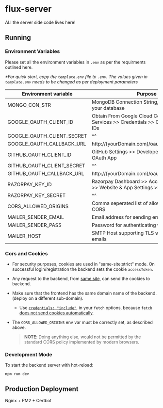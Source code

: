 # flux-server

ALl the server side code lives here!

## Running

### Environment Variables

Please set all the environment variables in `.env` as per the requirments outlined here.

_*For quick start, copy the `template.env` file to `.env`. The values given in `template.env` needs to be changed as per deployment parameters_

| Environment variable       | Purpose                                                                                        |
| -------------------------- | ---------------------------------------------------------------------------------------------- |
| MONGO_CON_STR              | MongoDB Connection String, URI pointing to your database                                       |
| GOOGLE_OAUTH_CLIENT_ID     | Obtain From Google Cloud Console >> APIs and Services >>   Credentials >> OAuth 2.0 Client IDs |
| GOOGLE_OAUTH_CLIENT_SECRET | ^^                                                                                             |
| GOOGLE_OAUTH_CALLBACK_URL  | http://{yourDomain.com}/oauth/google/callback                                                  |
| GITHUB_OAUTH_CLIENT_ID     | GitHub Settings >> Developer Settings >> New OAuth App                                         |
| GITHUB_OAUTH_CLIENT_SECRET | ^^                                                                                             |
| GITHUB_OAUTH_CALLBACK_URL  | http://{yourDomain.com}/oauth/google/callback                                                  |
| RAZORPAY_KEY_ID            | Razorpay Dashboard >> Accounts & Settings >> Website & App Settings >> API Keys                |
| RAZORPAY_KEY_SECRET        | ^^                                                                                             |
| CORS_ALLOWED_ORIGINS       | Comma seperated list of allowed origins for CORS                                               |
| MAILER_SENDER_EMAIL        | Email address for sending emails                                                               |
| MAILER_SENDER_PASS         | Password for authenticating with SMTP Host                                                     |
| MAILER_HOST                | SMTP Host supporting TLS which will send our emails                                            |


### Cors and Cookies

- For security purposes, cookies are used in "same-site:strict" mode. On successful login/registration the backend sets the cookie `accessToken`.
- Any request to the backend, from [same site](https://portswigger.net/web-security/csrf/bypassing-samesite-restrictions), can send the cookies to backend.
- Make sure that the frontend has the same domain name of the backend. (deploy on a different sub-domain).
  - Use [`credentials: "include"`](https://developer.mozilla.org/en-US/docs/Web/API/fetch#credentials), in your `fetch` options, because `fetch` [does not send cookies automatically](https://reqbin.com/code/javascript/lcpj87js/javascript-fetch-with-credentials).
- The `CORS_ALLOWED_ORIGINS` env var must be correctly set, as described above.

    > **NOTE**: Doing anything else, would not be permitted by the standard CORS policy implemented by modern browsers.

### Development Mode

To start the backend server with hot-reload:

```shell
npm run dev
```

## Production Deployment

Nginx + PM2 + Certbot
